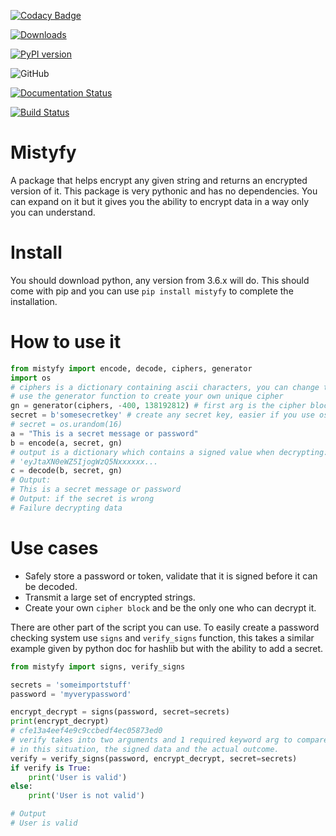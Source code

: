 [![Codacy Badge](https://app.codacy.com/project/badge/Grade/b00ef172196949319f43b12e6bc3f4ae)](https://www.codacy.com/gh/princenyeche/mistyfy/dashboard?utm_source=github.com&amp;utm_medium=referral&amp;utm_content=princenyeche/mistyfy&amp;utm_campaign=Badge_Grade)

[![Downloads](https://pepy.tech/badge/mistyfy)](https://pepy.tech/project/mistyfy)

[![PyPI version](https://badge.fury.io/py/mistyfy.svg)](https://badge.fury.io/py/mistyfy)

![GitHub](https://img.shields.io/github/license/princenyeche/mistyfy)

[![Documentation Status](https://readthedocs.org/projects/mistyfy/badge/?version=latest)](https://mistyfy.readthedocs.io/en/latest/?badge=latest)

[![Build Status](https://app.travis-ci.com/princenyeche/mistyfy.svg?branch=main)](https://app.travis-ci.com/princenyeche/mistyfy)

# Mistyfy
A package that helps encrypt any given string and returns an encrypted version of it. This package is very pythonic and has no dependencies. You can expand on it but it gives you the ability to encrypt data in a way only you can understand.

# Install
You should download python, any version from 3.6.x will do. This should come with pip and you can
 use `pip install mistyfy` to complete the installation.

# How to use it
```python
from mistyfy import encode, decode, ciphers, generator
import os
# ciphers is a dictionary containing ascii characters, you can change this at will
# use the generator function to create your own unique cipher
gn = generator(ciphers, -400, 138192812) # first arg is the cipher block, second & third arg is the start and stop counter
secret = b'somesecretkey' # create any secret key, easier if you use os.urandom(n)
# secret = os.urandom(16)
a = "This is a secret message or password"
b = encode(a, secret, gn) 
# output is a dictionary which contains a signed value when decrypting:
# 'eyJtaXN0eWZ5IjogWzQ5Nxxxxxx...
c = decode(b, secret, gn)
# Output:
# This is a secret message or password
# Output: if the secret is wrong
# Failure decrypting data
```
# Use cases
* Safely store a password or token, validate that it is signed before it can be decoded.
* Transmit a large set of encrypted strings.
* Create your own `cipher block` and be the only one who can decrypt it.

There are other part of the script you can use. To easily create a password checking system use `signs` and `verify_signs` function, this takes a similar example given by python doc for hashlib but with the ability to add a secret.
```python
from mistyfy import signs, verify_signs

secrets = 'someimportstuff'
password = 'myverypassword'

encrypt_decrypt = signs(password, secret=secrets)
print(encrypt_decrypt)
# cfe13a4eef4e9c9ccbedf4ec05873ed0
# verify takes into two arguments and 1 required keyword arg to compare if their hashes are the same
# in this situation, the signed data and the actual outcome.                                                                                                                                                                                                  
verify = verify_signs(password, encrypt_decrypt, secret=secrets)
if verify is True:
    print('User is valid')
else:
    print('User is not valid')

# Output
# User is valid
```

